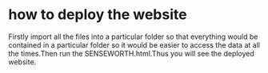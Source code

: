 # how to deploy the website
Firstly import all the files into a particular folder so that everything would be contained in a particular folder so it would be easier to access the data at all the times.Then run the SENSEWORTH.html.Thus you will see the deployed website.


